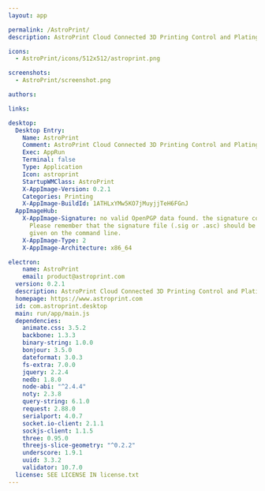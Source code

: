 ```yaml
---
layout: app

permalink: /AstroPrint/
description: AstroPrint Cloud Connected 3D Printing Control and Plating software

icons:
  - AstroPrint/icons/512x512/astroprint.png

screenshots:
  - AstroPrint/screenshot.png

authors:

links:

desktop:
  Desktop Entry:
    Name: AstroPrint
    Comment: AstroPrint Cloud Connected 3D Printing Control and Plating software
    Exec: AppRun
    Terminal: false
    Type: Application
    Icon: astroprint
    StartupWMClass: AstroPrint
    X-AppImage-Version: 0.2.1
    Categories: Printing
    X-AppImage-BuildId: 1ATHLxYMw5KO7jMuyjjTeH6FGnJ
  AppImageHub:
    X-AppImage-Signature: no valid OpenPGP data found. the signature could not be verified.
      Please remember that the signature file (.sig or .asc) should be the first file
      given on the command line.
    X-AppImage-Type: 2
    X-AppImage-Architecture: x86_64

electron:
    name: AstroPrint
    email: product@astroprint.com
  version: 0.2.1
  description: AstroPrint Cloud Connected 3D Printing Control and Plating software
  homepage: https://www.astroprint.com
  id: com.astroprint.desktop
  main: run/app/main.js
  dependencies:
    animate.css: 3.5.2
    backbone: 1.3.3
    binary-string: 1.0.0
    bonjour: 3.5.0
    dateformat: 3.0.3
    fs-extra: 7.0.0
    jquery: 2.2.4
    nedb: 1.8.0
    node-abi: "^2.4.4"
    noty: 2.3.8
    query-string: 6.1.0
    request: 2.88.0
    serialport: 4.0.7
    socket.io-client: 2.1.1
    sockjs-client: 1.1.5
    three: 0.95.0
    threejs-slice-geometry: "^0.2.2"
    underscore: 1.9.1
    uuid: 3.3.2
    validator: 10.7.0
  license: SEE LICENSE IN license.txt
---
```

